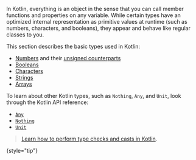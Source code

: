 [//]: # (title: Types overview)

In Kotlin, everything is an object in the sense that you can call member functions and properties on any variable.
While certain types have an optimized internal representation as primitive values at runtime (such as numbers, characters, and booleans),
they appear and behave like regular classes to you.

This section describes the basic types used in Kotlin:

* [Numbers](numbers.md) and their [unsigned counterparts](unsigned-integer-types.md)
* [Booleans](booleans.md)
* [Characters](characters.md)
* [Strings](strings.md)
* [Arrays](arrays.md)

To learn about other Kotlin types, such as `Nothing`, `Any`, and `Unit`, look through the Kotlin API reference:

* [`Any`](https://kotlinlang.org/api/latest/jvm/stdlib/kotlin/-any/)
* [`Nothing`](https://kotlinlang.org/api/latest/jvm/stdlib/kotlin/-nothing.html)
* [`Unit`](https://kotlinlang.org/api/latest/jvm/stdlib/kotlin/-unit/)

> [Learn how to perform type checks and casts in Kotlin](typecasts.md).
>
{style="tip"}